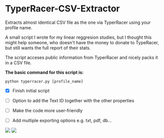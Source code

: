 # TyperRacer-CSV-Extractor
Extracts almost identical CSV file as the one via TyperRacer using your profile name.

A small script I wrote for my linear reggresion studies, but I thought this might help someone, who doesn't have the money to donate to TypeRacer, but still wants the full report of their stats.

The script acceses public information from TyperRacer and nicely packs it in a CSV file.

**The basic command for this script is:**

```
python typerracer.py [profile_name]
```

- [x] Finish initial script
- [ ] Option to add the Text ID together with the other properties
- [ ] Make the code more user-friendly
- [ ] Add multiple exporting options e.g. txt, pdf, db...


![](https://i.imgur.com/BKFHPR9.png)
![](http://data.typeracer.com/public/images/export_spreadsheet.gif)
